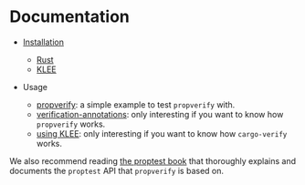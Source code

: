 # Documentation


- [Installation](installation.md)
  - [Rust](install-rust.md)
  - [KLEE](install-klee.md)

- Usage
  - [propverify](using-propverify.md): a simple example to test
    `propverify` with.
  - [verification-annotations](using-annotations.md): only interesting if
    you want to know how `propverify` works.
  - [using KLEE](using-klee.md): only interesting if
    you want to know how `cargo-verify` works.

We also recommend reading
[the proptest book](https://altsysrq.github.io/proptest-book/intro.html)
that thoroughly explains and documents the `proptest` API that `propverify` is based on.
